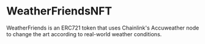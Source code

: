 # WeatherFriendsNFT
WeatherFriends is an ERC721 token that uses Chainlink's Accuweather node to change the art according to real-world weather conditions.

